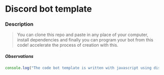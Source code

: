 # Discord bot template

### Description

 > You can clone this repo and paste in any place of your computer, install dependencies and finally you can program your bot from this code! accelerate the process of creation with this.

##### Observations
```js
console.log("The code bot template is written with javascript using discord.js main library && the bot is for discord, of course");
```